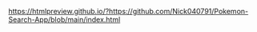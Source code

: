 https://htmlpreview.github.io/?https://github.com/Nick040791/Pokemon-Search-App/blob/main/index.html
